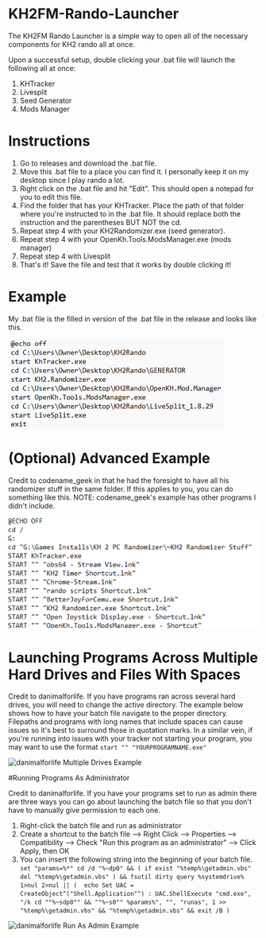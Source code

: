 # KH2FM-Rando-Launcher
The KH2FM Rando Launcher is a simple way to open all of the necessary components for KH2 rando all at once. 

Upon a successful setup, double clicking your .bat file will launch the following all at once:

1. KHTracker
2. Livesplit
3. Seed Generator
4. Mods Manager

# Instructions

1. Go to releases and download the .bat file.
2. Move this .bat file to a place you can find it. I personally keep it on my desktop since I play rando a lot.
3. Right click on the .bat file and hit "Edit". This should open a notepad for you to edit this file.
4. Find the folder that has your KHTracker. Place the path of that folder where you're instructed to in the .bat file. It should replace both the instruction and the parentheses BUT NOT the cd.
5. Repeat step 4 with your KH2Randomizer.exe (seed generator).
6. Repeat step 4 with your OpenKh.Tools.ModsManager.exe (mods manager)
7. Repeat step 4 with Livesplit
8. That's it! Save the file and test that it works by double clicking it!

# Example

My .bat file is the filled in version of the .bat file in the release and looks like this.

![image](images/myexample.png)

# (Optional) Advanced Example

Credit to codename_geek in that he had the foresight to have all his randomizer stuff in the same folder. If this applies to you, you can do something like this.
NOTE: codename_geek's example has other programs I didn't include.

![image](images/codename_geek_example.png)

# Launching Programs Across Multiple Hard Drives and Files With Spaces

Credit to danimalforlife. If you have programs ran across several hard drives, you will need to change the active directory. The example below shows how to have your batch file navigate to the proper directory. 
Filepaths and programs with long names that include spaces can cause issues so it's best to surround those in quotation marks.
In a similar vein, if you're running into issues with your tracker not starting your program, you may want to use the format `start "" "YOURPROGRAMNAME.exe"` 

![danimalforlife Multiple Drives Example](https://github.com/user-attachments/assets/cc1f5a8a-023b-4276-9549-a946567faeed)



#Running Programs As Administrator

Credit to danimalforlife. If you have your programs set to run as admin there are three ways you can go about launching the batch file so that you don't have to manually give permission to each one.
1. Right-click the batch file and run as administrator
2. Create a shortcut to the batch file --> Right Click --> Properties --> Compatibility --> Check "Run this program as an administrator" --> Click Apply, then OK
3. You can insert the following string into the beginning of your batch file.
   `set "params=%*"
cd /d "%~dp0" && ( if exist "%temp%\getadmin.vbs" del "%temp%\getadmin.vbs" ) && fsutil dirty query %systemdrive% 1>nul 2>nul || (  echo Set UAC = CreateObject^("Shell.Application"^) : UAC.ShellExecute "cmd.exe", "/k cd ""%~sdp0"" && ""%~s0"" %params%", "", "runas", 1 >> "%temp%\getadmin.vbs" && "%temp%\getadmin.vbs" && exit /B )`

![danimalforlife Run As Admin Example](https://github.com/user-attachments/assets/bfbcfc6d-a640-4c62-92e3-6b3c9933745c)

